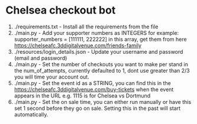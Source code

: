 # Chelsea checkout bot

1. ./requirements.txt - Install all the requirements from the file
2. ./main.py - Add your supporter numbers as INTEGERS for example: supporter_numbers = [111111, 222222] in this array, get them from  here https://chelseafc.3ddigitalvenue.com/friends-family
3. ./resources/login_details.json - Update your username and password (email and password)
4. ./main.py - Set the number of checkouts you want to make per stand in the num_of_attempts, currently defaulted to 1, dont use greater than 2/3 you will time your account out.
5. ./main.py - Set the event id as a STRING, you can find this in the https://chelseafc.3ddigitalvenue.com/buy-tickets when the event appears in the URL e.g. 1115 is for Chelsea vs Dortmund
6. ./main.py - Set the on sale time, you can either run manually or have this set 1 second before they go on sale. Setting this in the past will start automatically.
